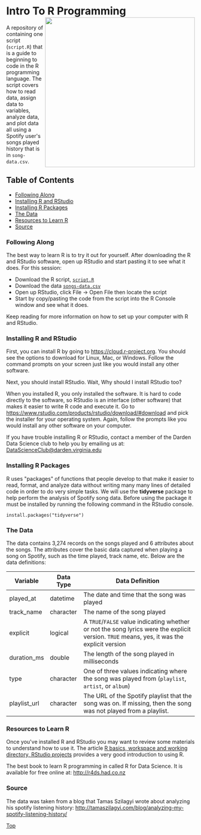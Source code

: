 # Intro To R Programming<img src="https://www.r-project.org/logo/Rlogo.png" width="400px" align="right" />
A repository of containing one script (`script.R`) that is a guide to beginning 
to code in the R programming language. The script covers how to read data, assign 
data to variables, analyze data, and plot data all using a Spotify user's songs played 
history that is in `song-data.csv`.

## Table of Contents
 - [Following Along](#following-along)
 - [Installing R and RStudio](#installing-r-and-rstudio)
 - [Installing R Packages](#installing-r-packages)
 - [The Data](#the-data)
 - [Resources to Learn R](#resources-to-learn-r)
 - [Source](#source)
 
### Following Along

The best way to learn R is to try it out for yourself. After downloading the R and 
RStudio software, open up RStudio and start pasting it to see what it does. For this 
session: 
 - Download the R script, [`script.R`](script.R)
 - Download the data [`songs-data.csv`](songs-data.csv)
 - Open up RStudio, click File -> Open File then locate the script
 - Start by copy/pasting the code from the script into the R Console window and see what it does. 

Keep reading for more information on how to set up your computer with R and RStudio.
 
### Installing R and RStudio
First, you can install R by going to https://cloud.r-project.org. You should see 
the options to download for Linux, Mac, or Windows. Follow the command prompts on your 
screen just like you would install any other software.

Next, you should install RStudio. Wait, Why should I install RStudio too?  

When you installed R, you only installed the software. It is hard to code directly to the software, so 
RStudio is an interface (other software) that makes it easier to write R code and 
execute it. Go to https://www.rstudio.com/products/rstudio/download/#download and 
pick the installer for your operating system. Again, follow the prompts like you would 
install any other software on your computer. 

If you have trouble installing R or RStudio, contact a member of the Darden Data Science 
club to help you by emailing us at: DataScienceClub@darden.virginia.edu

### Installing R Packages
R uses "packages" of functions that people develop to that make it easier to read, 
format, and analyze data without writing many many lines of detailed code in order 
to do very simple tasks. We will use the **tidyverse** package to help perform the 
analysis of Spotify song data. Before using the package it must be installed by running 
the following command in the RStudio console.

```
install.packages("tidyverse")
```

### The Data
The data contains 3,274 records on the songs played and 6 attributes about the songs. 
The attributes cover the basic data captured when playing a song on Spotify, such as 
the time played, track name, etc. Below are the data definitions: 

Variable | Data Type | Data Definition
---|---|---------
played_at | datetime | The date and time that the song was played
track_name | character | The name of the song played
explicit | logical | A `TRUE`/`FALSE` value indicating whether or not the song lyrics were the explicit version. `TRUE` means, yes, it was the explicit version
duration_ms | double | The length of the song played in milliseconds
type | character | One of three values indicating where the song was played from (`playlist`, `artist`, or `album`)
playlist_url | character | The URL of the Spotify playlist that the song was on. If missing, then the song was not played from a playlist.

### Resources to Learn R
Once you've installed R and RStudio you may want to review some materials 
to understand how to use it. The article [R basics, workspace and working directory, RStudio projects](http://stat545.com/block002_hello-r-workspace-wd-project.html) provides a 
very good introduction to using R.

The best book to learn R programming in called R for Data Science. It is available 
for free online at: http://r4ds.had.co.nz

### Source
The data was taken from a blog that Tamas Szilagyi wrote about analyzing his 
spotify listening history: http://tamaszilagyi.com/blog/analyzing-my-spotify-listening-history/

[Top](#intro-to-r-programming)
